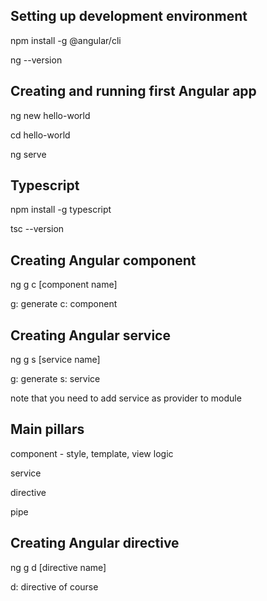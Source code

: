 ## Setting up development environment

npm install -g @angular/cli

ng --version

## Creating and running first Angular app

ng new hello-world

cd hello-world

ng serve

## Typescript

npm install -g typescript

tsc --version

## Creating Angular component

ng g c [component name]

g: generate c: component

## Creating Angular service

ng g s [service name]

g: generate s: service

note that you need to add service as provider to module

## Main pillars

component - style, template, view logic

service

directive

pipe

## Creating Angular directive

ng g d [directive name]

d: directive of course